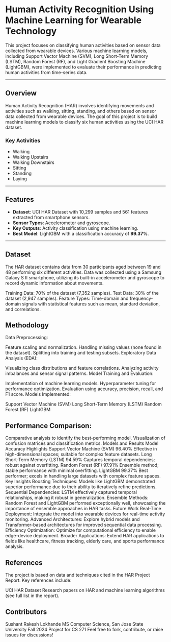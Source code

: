# Human Activity Recognition Using Machine Learning for Wearable Technology

This project focuses on classifying human activities based on sensor data collected from wearable devices. Various machine learning models, including Support Vector Machine (SVM), Long Short-Term Memory (LSTM), Random Forest (RF), and Light Gradient Boosting Machine (LightGBM), were implemented to evaluate their performance in predicting human activities from time-series data.

---

## **Overview**

Human Activity Recognition (HAR) involves identifying movements and activities such as walking, sitting, standing, and others based on sensor data collected from wearable devices. The goal of this project is to build machine learning models to classify six human activities using the UCI HAR dataset.

### **Key Activities**
- Walking
- Walking Upstairs
- Walking Downstairs
- Sitting
- Standing
- Laying

---

## **Features**
- **Dataset**: UCI HAR Dataset with 10,299 samples and 561 features extracted from smartphone sensors.
- **Sensor Types**: Accelerometer and gyroscope.
- **Key Outputs**: Activity classification using machine learning.
- **Best Model**: LightGBM with a classification accuracy of **99.37%**.

---

## **Dataset**
The HAR dataset contains data from 30 participants aged between 19 and 48 performing six different activities. Data was collected using a Samsung Galaxy S II smartphone, utilizing its built-in accelerometer and gyroscope to record dynamic information about movements.

Training Data: 70% of the dataset (7,352 samples).
Test Data: 30% of the dataset (2,947 samples).
Feature Types: Time-domain and frequency-domain signals with statistical features such as mean, standard deviation, and correlations.

## **Methodology**
Data Preprocessing:

Feature scaling and normalization.
Handling missing values (none found in the dataset).
Splitting into training and testing subsets.
Exploratory Data Analysis (EDA):

Visualizing class distributions and feature correlations.
Analyzing activity imbalances and sensor signal patterns.
Model Training and Evaluation:

Implementation of machine learning models.
Hyperparameter tuning for performance optimization.
Evaluation using accuracy, precision, recall, and F1 score.
Models Implemented:

Support Vector Machine (SVM)
Long Short-Term Memory (LSTM)
Random Forest (RF)
LightGBM
## **Performance Comparison:**

Comparative analysis to identify the best-performing model.
Visualization of confusion matrices and classification metrics.
Models and Results
Model	Accuracy	Highlights
Support Vector Machine (SVM)	96.40%	Effective in high-dimensional spaces; suitable for complex feature datasets.
Long Short-Term Memory (LSTM)	94.59%	Captures temporal dependencies; robust against overfitting.
Random Forest (RF)	97.91%	Ensemble method; stable performance with minimal overfitting.
LightGBM	99.37%	Best performer; excels in handling large datasets with complex feature spaces.
Key Insights
Boosting Techniques: Models like LightGBM demonstrated superior performance due to their ability to iteratively refine predictions.
Sequential Dependencies: LSTM effectively captured temporal relationships, making it robust in generalization.
Ensemble Methods: Random Forest and LightGBM performed exceptionally well, showcasing the importance of ensemble approaches in HAR tasks.
Future Work
Real-Time Deployment:
Integrate the model into wearable devices for real-time activity monitoring.
Advanced Architectures:
Explore hybrid models and Transformer-based architectures for improved sequential data processing.
Efficiency Optimization:
Optimize for computational efficiency to enable edge-device deployment.
Broader Applications:
Extend HAR applications to fields like healthcare, fitness tracking, elderly care, and sports performance analysis.

## **References**
The project is based on data and techniques cited in the HAR Project Report. Key references include:

UCI HAR Dataset
Research papers on HAR and machine learning algorithms (see full list in the report).


## **Contributors**
Sushant Rakesh Lokhande
MS Computer Science, San Jose State University
Fall 2024
Project for CS 271
Feel free to fork, contribute, or raise issues for discussions!
